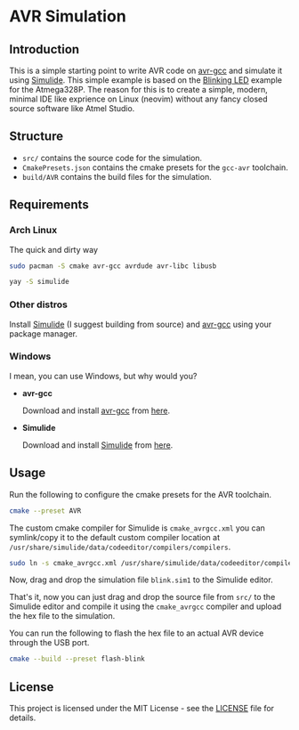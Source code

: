 # AVR Simulation

## Introduction

This is a simple starting point to write AVR code on
[avr-gcc](https://gcc.gnu.org/wiki/avr-gcc) and simulate it using
[Simulide](https://www.simulide.com/p/home.html). This simple example is based
on the [Blinking LED](http://seta43.duckdns.org/simulc.html) example for the
Atmega328P. The reason for this is to create a simple, modern, minimal IDE like
exprience on Linux (neovim) without any fancy closed source software like Atmel
Studio.

## Structure

- `src/` contains the source code for the simulation.
- `CmakePresets.json` contains the cmake presets for the `gcc-avr` toolchain.
- `build/AVR` contains the build files for the simulation.

## Requirements

### Arch Linux

The quick and dirty way

```bash
sudo pacman -S cmake avr-gcc avrdude avr-libc libusb

yay -S simulide
```

### Other distros

Install [Simulide](https://www.simulide.com/p/home.html) (I suggest building
from source) and [avr-gcc](https://gcc.gnu.org/wiki/avr-gcc) using your package
manager.

### Windows

I mean, you can use Windows, but why would you?

- **avr-gcc**

  Download and install [avr-gcc](https://gcc.gnu.org/wiki/avr-gcc) from
  [here](https://sourceforge.net/projects/winavr/files/).

- **Simulide**

  Download and install [Simulide](https://www.simulide.com/p/home.html) from
  [here](https://sourceforge.net/projects/simulide/files/).

## Usage

Run the following to configure the cmake presets for the AVR toolchain.

```bash
cmake --preset AVR
```

The custom cmake compiler for Simulide is `cmake_avrgcc.xml` you can
symlink/copy it to the default custom compiler location at
`/usr/share/simulide/data/codeeditor/compilers/compilers`.

```bash
sudo ln -s cmake_avrgcc.xml /usr/share/simulide/data/codeeditor/compilers/compilers
```

Now, drag and drop the simulation file `blink.sim1` to the Simulide editor.

That's it, now you can just drag and drop the source file from `src/` to the
Simulide editor and compile it using the `cmake_avrgcc` compiler and upload the
hex file to the simulation.

You can run the following to flash the hex file to an actual AVR device through
the USB port.

```bash
cmake --build --preset flash-blink
```

## License

This project is licensed under the MIT License - see the [LICENSE](LICENSE) file
for details.
